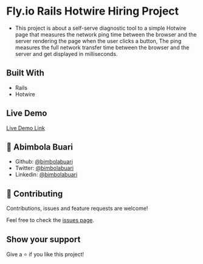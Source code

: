 # Fly.io Rails Hotwire Hiring Project

- This project is about a self-serve diagnostic tool to a simple Hotwire page that measures the network ping time between the browser and the server rendering the page when the user clicks a button, The ping measures the full network transfer time between the browser and the server and get displayed in milliseconds.

## Built With

- Rails 
- Hotwire

## Live Demo

[Live Demo Link](https://bimbola-hotwire-recipe.fly.dev)

## 👤 Abimbola Buari

- Github: [@bimbolabuari](https://github.com/bimbolabuari)
- Twitter: [@bimbolabuari](https://twitter.com/bimbolabuari)
- Linkedin: [@bimbolabuari](https://www.linkedin.com/in/bimbolabuari/)

## 🤝 Contributing

Contributions, issues and feature requests are welcome!

Feel free to check the [issues page](../../issues).

## Show your support

Give a ⭐️ if you like this project!